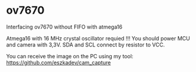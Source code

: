 # ov7670
Interfacing ov7670 without FIFO with atmega16

Atmega16 with 16 MHz crystal oscillator requied !!!
You should power MCU and camera with 3,3V.
SDA and SCL connect by resistor to VCC.

You can receive the image on the PC using my tool: https://github.com/eszkadev/cam_capture
